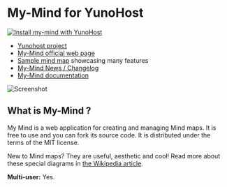 # My-Mind for YunoHost

[![Install my-mind with YunoHost](https://install-app.yunohost.org/install-with-yunohost.png)](https://install-app.yunohost.org/?app=my-mind)
* [Yunohost project](https://yunohost.org)
* [My-Mind official web page](http://my-mind.github.io/)
* [Sample mind map](http://my-mind.github.io/?map=examples/features.mymind) showcasing many features
* [My-Mind News / Changelog](https://github.com/ondras/my-mind/wiki/News)
* [My-Mind documentation](https://github.com/ondras/my-mind/wiki)

![Screenshot](https://github.com/ondras/my-mind/blob/master/screenshot.png)

## What is My-Mind ?
My Mind is a web application for creating and managing Mind maps. It is free to use and you can fork its source code. It is distributed under the terms of the MIT license.

New to Mind maps? They are useful, aesthetic and cool! Read more about these special diagrams in [the Wikipedia article](http://en.wikipedia.org/wiki/Mind_map).

**Multi-user:** Yes.
